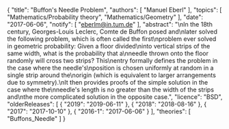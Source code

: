 {
    "title": "Buffon's Needle Problem",
    "authors": [
        "Manuel Eberl"
    ],
    "topics": [
        "Mathematics/Probability theory",
        "Mathematics/Geometry"
    ],
    "date": "2017-06-06",
    "notify": [
        "eberlm@in.tum.de"
    ],
    "abstract": "\nIn the 18th century, Georges-Louis Leclerc, Comte de Buffon posed and\nlater solved the following problem, which is often called the first\nproblem ever solved in geometric probability: Given a floor divided\ninto vertical strips of the same width, what is the probability that a\nneedle thrown onto the floor randomly will cross two strips?  This\nentry formally defines the problem in the case where the needle's\nposition is chosen uniformly at random in a single strip around the\norigin (which is equivalent to larger arrangements due to symmetry).\nIt then provides proofs of the simple solution in the case where the\nneedle's length is no greater than the width of the strips and\nthe more complicated solution in the opposite case.",
    "licence": "BSD",
    "olderReleases": [
        {
            "2019": "2019-06-11"
        },
        {
            "2018": "2018-08-16"
        },
        {
            "2017": "2017-10-10"
        },
        {
            "2016-1": "2017-06-06"
        }
    ],
    "theories": [
        "Buffons_Needle"
    ]
}